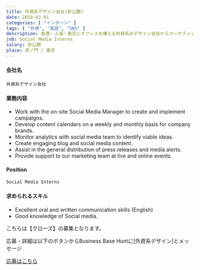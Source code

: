 ```yaml
---
title: 外資系デザイン会社(非公開)
date: 2018-02-01
categories: [ "インターン" ]
tags: [ "外資", "英語", "SNS" ]
description: 香港・上海・東京にオフィスを構える外資系のデザイン会社からマーケティングインターンを募集。
job: Social Media Interns
salary: 非公開 
place: 虎ノ門 / 東京
---
```


#### 会社名

    外資系デザイン会社

#### 業務内容

- Work with the on-site Social Media Manager to create and implement campaigns.
- Develop content calendars on a weekly and monthly basis for company brands.
- Monitor analytics with social media team to identify viable ideas.
- Create engaging blog and social media content.
- Assist in the general distribution of press releases and media alerts.
- Provide support to our marketing team at live and online events.
 
 
#### Position

    Social Media Interns 

#### 求められるスキル

- Excellent oral and written communication skills (English)
- Good knowledge of Social media.


<div class="register">
    <p>こちらは【クローズ】の募集となります。</p>
    <p>応募・詳細は以下のボタンからBusiness Base Huntに[外資系デザイン]とメッセージ</p>
    <a href="https://line.me/R/ti/p/%40rno5728s" data-url="" data-share="true"　data-lineid="@rno5728s" class="square_btn">応募はこちら</a>
    <script src="https://d.line-scdn.net/r/web/social-plugin/js/thirdparty/loader.min.js" async="async" defer="defer"></script>
</div>


    
